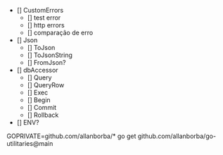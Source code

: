 - [] CustomErrors
  - [] test error
  - [] http errors
  - [] comparação de erro
- [] Json
  - [] ToJson
  - [] ToJsonString
  - [] FromJson?
- [] dbAccessor
  - [] Query
  - [] QueryRow
  - [] Exec
  - [] Begin
  - [] Commit
  - [] Rollback
- [] ENV?



GOPRIVATE=github.com/allanborba/* go get github.com/allanborba/go-utilitaries@main